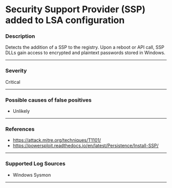 # Security Support Provider (SSP) added to LSA configuration
### Description

Detects the addition of a SSP to the registry. Upon a reboot or API call, SSP DLLs gain access to encrypted and plaintext passwords stored in Windows. 

-------------------
### Severity

Critical

-------------------
<!---
### Detailed Information

- Why is this alert triggered?
- What are the typical causes that generate this alert? (e.g. port scans, unusual file access activity, etc...)
- Which corroborating information should be looked up?
- Any supporting queries to get more information?
- Any supporting visualizations to get more information?

-------------------
--->
### Possible causes of false positives

- Unlikely

-------------------
### References

- https://attack.mitre.org/techniques/T1101/
- https://powersploit.readthedocs.io/en/latest/Persistence/Install-SSP/

-------------------
### Supported Log Sources

- Windows Sysmon

-------------------
